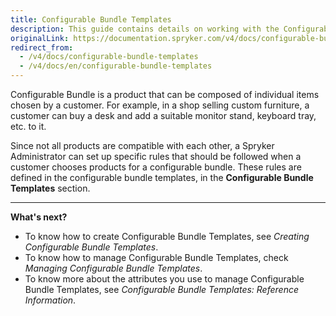 ```yaml
---
title: Configurable Bundle Templates
description: This guide contains details on working with the Configurable Bundle Templates in the Back Office.
originalLink: https://documentation.spryker.com/v4/docs/configurable-bundle-templates
redirect_from:
  - /v4/docs/configurable-bundle-templates
  - /v4/docs/en/configurable-bundle-templates
---
```


Configurable Bundle is a product that can be composed of individual items chosen by a customer. For example, in a shop selling custom furniture, a customer can buy a desk and add a suitable monitor stand, keyboard tray, etc. to it.

Since not all products are compatible with each other, a Spryker Administrator can set up specific rules that should be followed when a customer chooses products for a configurable bundle. These rules are defined in the configurable bundle templates, in the **Configurable Bundle Templates** section.
***

**What's next?**

* To know how to create Configurable Bundle Templates, see *Creating Configurable Bundle Templates*.
* To know how to manage Configurable Bundle Templates, check *Managing Configurable Bundle Templates*.
* To know more about the attributes you use to manage Configurable Bundle Templates, see *Configurable Bundle Templates: Reference Information*.
